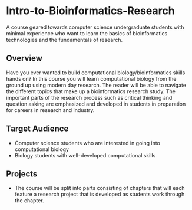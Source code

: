 # Intro-to-Bioinformatics-Research

A course geared towards computer science undergraduate students with minimal experience who want to learn the basics of bioinformatics technologies and the fundamentals of research.


## Overview
Have you ever wanted to build computational biology/bioinformatics skills hands on? In this course you will learn computational biology from the ground up using modern day research. The reader will be able to navigate the different topics that make up a bioinformatics research study. The important parts of the research process such as critical thinking and question asking are emphasized and developed in students in preparation for careers in research and industry.

## Target Audience
+ Computer science students who are interested in going into computational biology
+ Biology students with well-developed computational skills

## Projects
+ The course will be split into parts consisting of chapters that will each feature a research project that is developed as students work through the chapter. 
